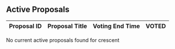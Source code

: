 ## Active Proposals

| Proposal ID | Proposal Title | Voting End Time | VOTED |
|-------------|----------------|-----------------|-------|
 
No current active proposals found for crescent
